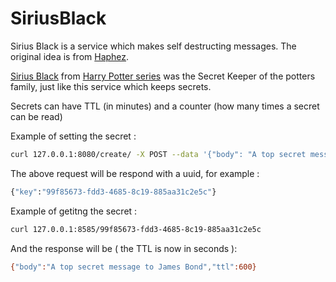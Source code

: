 # SiriusBlack
Sirius Black is a service which makes self destructing messages.
The original idea is from [Haphez](https://github.com/NimaGhaedsharafi/haphez).

[Sirius Black](https://en.wikipedia.org/wiki/Sirius_Black) from [Harry Potter series](https://en.wikipedia.org/wiki/Harry_Potter) was the Secret Keeper of the potters family, just like this service which keeps secrets.

Secrets can have TTL (in minutes) and a counter (how many times a secret can be read)

Example of setting the secret : 

```bash
curl 127.0.0.1:8080/create/ -X POST --data '{"body": "A top secret message to James Bond", "ttl":10, "counter": 2}' -H "content-type: application/json"
```

The above request will be respond with a uuid, for example : 
```bash
{"key":"99f85673-fdd3-4685-8c19-885aa31c2e5c"}
```

Example of getitng the secret :

```bash
curl 127.0.0.1:8585/99f85673-fdd3-4685-8c19-885aa31c2e5c
```

And the response will be ( the TTL is now in seconds ): 

```bash
{"body":"A top secret message to James Bond","ttl":600}
```
